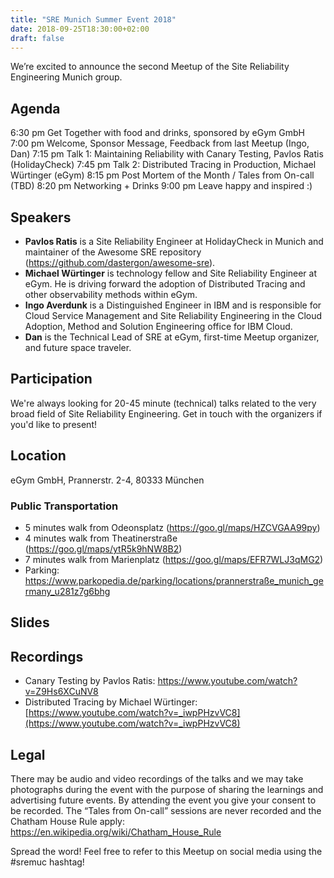 ```yaml
---
title: "SRE Munich Summer Event 2018"
date: 2018-09-25T18:30:00+02:00
draft: false
---
```


We’re excited to announce the second Meetup of the Site Reliability Engineering Munich group.

## Agenda
6:30 pm Get Together with food and drinks, sponsored by eGym GmbH
7:00 pm Welcome, Sponsor Message, Feedback from last Meetup (Ingo, Dan)
7:15 pm Talk 1: Maintaining Reliability with Canary Testing, Pavlos Ratis (HolidayCheck)
7:45 pm Talk 2: Distributed Tracing in Production, Michael Würtinger (eGym)
8:15 pm Post Mortem of the Month / Tales from On-call (TBD)
8:20 pm Networking + Drinks
9:00 pm Leave happy and inspired :)

## Speakers

* **Pavlos Ratis** is a Site Reliability Engineer at HolidayCheck in Munich and maintainer of the Awesome SRE repository (https://github.com/dastergon/awesome-sre).
* **Michael Würtinger** is technology fellow and Site Reliability Engineer at eGym. He is driving forward the adoption of Distributed Tracing and other observability methods within eGym.
* **Ingo Averdunk** is a Distinguished Engineer in IBM and is responsible for Cloud Service Management and Site Reliability Engineering in the Cloud Adoption, Method and Solution Engineering office for IBM Cloud.
* **Dan** is the Technical Lead of SRE at eGym, first-time Meetup organizer, and future space traveler.

## Participation
We're always looking for 20-45 minute (technical) talks related to the very broad field of Site Reliability Engineering. Get in touch with the organizers if you'd like to present!

## Location
eGym GmbH, Prannerstr. 2-4, 80333 München

### Public Transportation

* 5 minutes walk from Odeonsplatz (https://goo.gl/maps/HZCVGAA99py)
* 4 minutes walk from Theatinerstraße (https://goo.gl/maps/ytR5k9hNW8B2)
* 7 minutes walk from Marienplatz (https://goo.gl/maps/EFR7WLJ3qMG2)
* Parking: https://www.parkopedia.de/parking/locations/prannerstraße_munich_germany_u281z7g6bhg

## Slides

## Recordings

* Canary Testing by Pavlos Ratis: https://www.youtube.com/watch?v=Z9Hs6XCuNV8
* Distributed Tracing by Michael Würtinger: [https://www.youtube.com/watch?v=_iwpPHzvVC8](https://www.youtube.com/watch?v=_iwpPHzvVC8)

## Legal
There may be audio and video recordings of the talks and we may take photographs during the event with the purpose of sharing the learnings and advertising future events. By attending the event you give your consent to be recorded. The “Tales from On-call” sessions are never recorded and the Chatham House Rule apply: https://en.wikipedia.org/wiki/Chatham_House_Rule

Spread the word! Feel free to refer to this Meetup on social media using the #sremuc hashtag!

